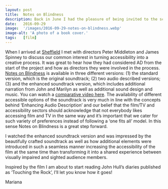 ```yaml
---
layout: post
title:  Notes on Blindness
description: Back in June I had the pleasure of being invited to the screening of Notes on Blindness at Sheffield Doc Fest. I had watched the short documentary online a while back and was fascinated by the audio-visual aesthetics and the intriguing accounts in John Hull’s diaries, so…I didn’t hesitate to accept the invitation.
date:   2016-09-29
image:  '/images/2016-09-29-notes-on-blindness.webp'
image-alt: 'A photo of a book cover.'
tags:   [film]
---
```


<!--
-- add Mariana as author
-->

When I arrived at [Sheffield](https://sheffdocfest.com/) I met with directors Peter Middleton and James Spinney to discuss our common interest in turning accessibility into a creative process. It was great to hear how they had considered AD from the start of the project and how as directors they were involved in the process. [Notes on Blindness](http://www.notesonblindness.co.uk/) is available in three different versions: (1) the standard version, which is the original soundtrack; (2) two audio described versions; (3) and the enhanced soundtrack version, which includes additional narration from John and Marilyn as well as additional sound design and music. You can watch a [comparative video here](http://www.notesonblindness.co.uk/accessibility/). The availability of different accessible options of the soundtrack is very much in line with the concepts behind ‘Enhancing Audio Description’ and our belief that the film/TV and accessibility sectors should acknowledge that not everybody likes accessing film and TV in the same way and it’s important that we cater for such variety of preferences instead of following a ‘one fits all’ model. In this sense Notes on Blindness is a great step forward.

I watched the enhanced soundtrack version and was impressed by the beautifully crafted soundtrack as well as how additional elements were introduced in such a seamless manner increasing the accessibility of the film at the same time than transforming it into a shared experience between visually impaired and sighted audience members.

Inspired by the film I am about to start reading John Hull’s diaries published as ‘Touching the Rock’, I’ll let you know how it goes!

Mariana